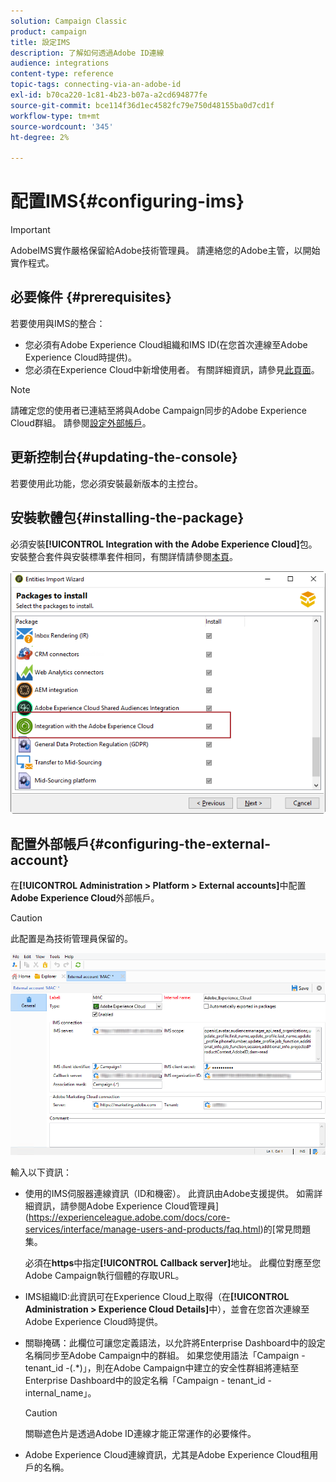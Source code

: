 ```yaml
---
solution: Campaign Classic
product: campaign
title: 設定IMS
description: 了解如何透過Adobe ID連線
audience: integrations
content-type: reference
topic-tags: connecting-via-an-adobe-id
exl-id: b70ca220-1c81-4b23-b07a-a2cd694877fe
source-git-commit: bce114f36d1ec4582fc79e750d48155ba0d7cd1f
workflow-type: tm+mt
source-wordcount: '345'
ht-degree: 2%

---
```


# 配置IMS{#configuring-ims}

>[!IMPORTANT]
>
>AdobeIMS實作嚴格保留給Adobe技術管理員。 請連絡您的Adobe主管，以開始實作程式。

## 必要條件 {#prerequisites}

若要使用與IMS的整合：

* 您必須有Adobe Experience Cloud組織和IMS ID(在您首次連線至Adobe Experience Cloud時提供)。
* 您必須在Experience Cloud中新增使用者。 有關詳細資訊，請參見[此頁面](https://experienceleague.adobe.com/docs/core-services/interface/manage-users-and-products/admin-getting-started.html)。

>[!NOTE]
>
>請確定您的使用者已連結至將與Adobe Campaign同步的Adobe Experience Cloud群組。 請參閱[設定外部帳戶](#configuring-the-external-account)。

## 更新控制台{#updating-the-console}

若要使用此功能，您必須安裝最新版本的主控台。

## 安裝軟體包{#installing-the-package}

必須安裝&#x200B;**[!UICONTROL Integration with the Adobe Experience Cloud]**&#x200B;包。 安裝整合套件與安裝標準套件相同，有關詳情請參閱[本頁](../../installation/using/installing-campaign-standard-packages.md)。

![](assets/ims_6.png)

## 配置外部帳戶{#configuring-the-external-account}

在&#x200B;**[!UICONTROL Administration > Platform > External accounts]**&#x200B;中配置&#x200B;**Adobe Experience Cloud**&#x200B;外部帳戶。

>[!CAUTION]
>
>此配置是為技術管理員保留的。

![](assets/ims_5.png)

輸入以下資訊：

* 使用的IMS伺服器連線資訊（ID和機密）。 此資訊由Adobe支援提供。 如需詳細資訊，請參閱Adobe Experience Cloud管理員](https://experienceleague.adobe.com/docs/core-services/interface/manage-users-and-products/faq.html)的[常見問題集。

   必須在&#x200B;**https**&#x200B;中指定&#x200B;**[!UICONTROL Callback server]**&#x200B;地址。 此欄位對應至您Adobe Campaign執行個體的存取URL。

* IMS組織ID:此資訊可在Experience Cloud上取得（在&#x200B;**[!UICONTROL Administration > Experience Cloud Details]**&#x200B;中），並會在您首次連線至Adobe Experience Cloud時提供。
* 關聯掩碼：此欄位可讓您定義語法，以允許將Enterprise Dashboard中的設定名稱同步至Adobe Campaign中的群組。 如果您使用語法「Campaign - tenant_id -(.*)」，則在Adobe Campaign中建立的安全性群組將連結至Enterprise Dashboard中的設定名稱「Campaign - tenant_id - internal_name」。

   >[!CAUTION]
   >
   >關聯遮色片是透過Adobe ID連線才能正常運作的必要條件。

* Adobe Experience Cloud連線資訊，尤其是Adobe Experience Cloud租用戶的名稱。
